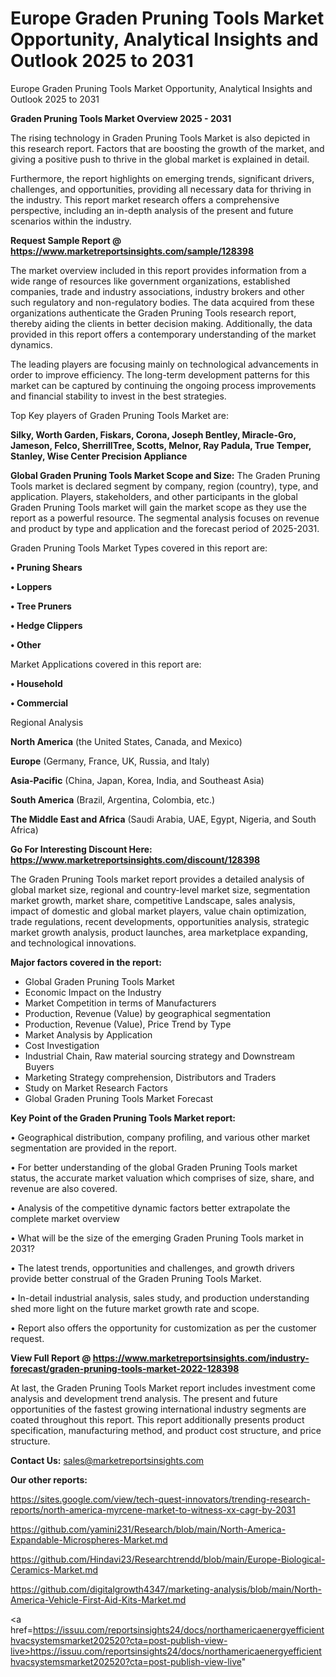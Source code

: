 # Europe Graden Pruning Tools Market Opportunity, Analytical Insights and Outlook 2025 to 2031
Europe Graden Pruning Tools Market Opportunity, Analytical Insights and Outlook 2025 to 2031

<Strong> Graden Pruning Tools Market Overview 2025 - 2031</strong>

The rising technology in Graden Pruning Tools Market is also depicted in this research report. Factors that are boosting the growth of the market, and giving a positive push to thrive in the global market is explained in detail.

Furthermore, the report highlights on emerging trends, significant drivers, challenges, and opportunities, providing all necessary data for thriving in the industry. This report market research offers a comprehensive perspective, including an in-depth analysis of the present and future scenarios within the industry.

<strong>Request Sample Report @ <a href=https://www.marketreportsinsights.com/sample/128398>https://www.marketreportsinsights.com/sample/128398</a></strong>

The market overview included in this report provides information from a wide range of resources like government organizations, established companies, trade and industry associations, industry brokers and other such regulatory and non-regulatory bodies. The data acquired from these organizations authenticate the Graden Pruning Tools research report, thereby aiding the clients in better decision making. Additionally, the data provided in this report offers a contemporary understanding of the market dynamics.

The leading players are focusing mainly on technological advancements in order to improve efficiency. The long-term development patterns for this market can be captured by continuing the ongoing process improvements and financial stability to invest in the best strategies.

Top Key players of Graden Pruning Tools Market are:

<strong>Silky, Worth Garden, Fiskars, Corona, Joseph Bentley, Miracle-Gro, Jameson, Felco, SherrillTree, Scotts, Melnor, Ray Padula, True Temper, Stanley, Wise Center Precision Appliance</strong>

<strong><b>Global Graden Pruning Tools Market Scope and Size:</b></strong>
The Graden Pruning Tools market is declared segment by company, region (country), type, and application. Players, stakeholders, and other participants in the global Graden Pruning Tools market will gain the market scope as they use the report as a powerful resource. The segmental analysis focuses on revenue and product by type and application and the forecast period of 2025-2031.

Graden Pruning Tools Market Types covered in this report are:

<strong>• Pruning Shears

• Loppers

• Tree Pruners

• Hedge Clippers

• Other</strong>

Market Applications covered in this report are:

<strong>• Household

• Commercial</strong> 

Regional Analysis

<strong>North America</strong> (the United States, Canada, and Mexico)

<strong>Europe</strong> (Germany, France, UK, Russia, and Italy)

<strong>Asia-Pacific</strong> (China, Japan, Korea, India, and Southeast Asia)

<strong>South America</strong> (Brazil, Argentina, Colombia, etc.)

<strong>The Middle East and Africa</strong> (Saudi Arabia, UAE, Egypt, Nigeria, and South Africa)

<strong>Go For Interesting Discount Here: <a href=https://www.marketreportsinsights.com/discount/128398>https://www.marketreportsinsights.com/discount/128398</a></strong>

The Graden Pruning Tools market report provides a detailed analysis of global market size, regional and country-level market size, segmentation market growth, market share, competitive Landscape, sales analysis, impact of domestic and global market players, value chain optimization, trade regulations, recent developments, opportunities analysis, strategic market growth analysis, product launches, area marketplace expanding, and technological innovations.

<strong><b>Major factors covered in the report:</b></strong>
<ul>
  <li>Global Graden Pruning Tools Market </li>
  <li>Economic Impact on the Industry</li>
  <li>Market Competition in terms of Manufacturers</li>
  <li>Production, Revenue (Value) by geographical segmentation</li>
  <li>Production, Revenue (Value), Price Trend by Type</li>
  <li>Market Analysis by Application</li>
  <li>Cost Investigation</li>
  <li>Industrial Chain, Raw material sourcing strategy and Downstream Buyers</li>
  <li>Marketing Strategy comprehension, Distributors and Traders</li>
  <li>Study on Market Research Factors</li>
  <li>Global Graden Pruning Tools Market Forecast</li>
</ul>

<strong><b>Key Point of the Graden Pruning Tools Market report:</b></strong>

• Geographical distribution, company profiling, and various other market segmentation are provided in the report.

• For better understanding of the global Graden Pruning Tools market status, the accurate market valuation which comprises of size, share, and revenue are also covered.

• Analysis of the competitive dynamic factors better extrapolate the complete market overview

• What will be the size of the emerging Graden Pruning Tools market in 2031?

• The latest trends, opportunities and challenges, and growth drivers provide better construal of the Graden Pruning Tools Market.

• In-detail industrial analysis, sales study, and production understanding shed more light on the future market growth rate and scope.

• Report also offers the opportunity for customization as per the customer request.

<strong><b>View Full Report @ <a href=https://www.marketreportsinsights.com/industry-forecast/graden-pruning-tools-market-2022-128398>https://www.marketreportsinsights.com/industry-forecast/graden-pruning-tools-market-2022-128398</a></b></strong>


At last, the Graden Pruning Tools Market report includes investment come analysis and development trend analysis. The present and future opportunities of the fastest growing international industry segments are coated throughout this report. This report additionally presents product specification, manufacturing method, and product cost structure, and price structure.

<strong>Contact Us:</strong>
sales@marketreportsinsights.com

<strong>Our other reports:</strong>

<a href=https://sites.google.com/view/tech-quest-innovators/trending-research-reports/north-america-myrcene-market-to-witness-xx-cagr-by-2031>https://sites.google.com/view/tech-quest-innovators/trending-research-reports/north-america-myrcene-market-to-witness-xx-cagr-by-2031</a>

<a href=https://github.com/yamini231/Research/blob/main/North-America-Expandable-Microspheres-Market.md>https://github.com/yamini231/Research/blob/main/North-America-Expandable-Microspheres-Market.md</a>

<a href=https://github.com/Hindavi23/Researchtrendd/blob/main/Europe-Biological-Ceramics-Market.md>https://github.com/Hindavi23/Researchtrendd/blob/main/Europe-Biological-Ceramics-Market.md</a>

<a href=https://github.com/digitalgrowth4347/marketing-analysis/blob/main/North-America-Vehicle-First-Aid-Kits-Market.md>https://github.com/digitalgrowth4347/marketing-analysis/blob/main/North-America-Vehicle-First-Aid-Kits-Market.md</a>

<a href=https://issuu.com/reportsinsights24/docs/northamericaenergyefficienthvacsystemsmarket202520?cta=post-publish-view-live>https://issuu.com/reportsinsights24/docs/northamericaenergyefficienthvacsystemsmarket202520?cta=post-publish-view-live</a>"
